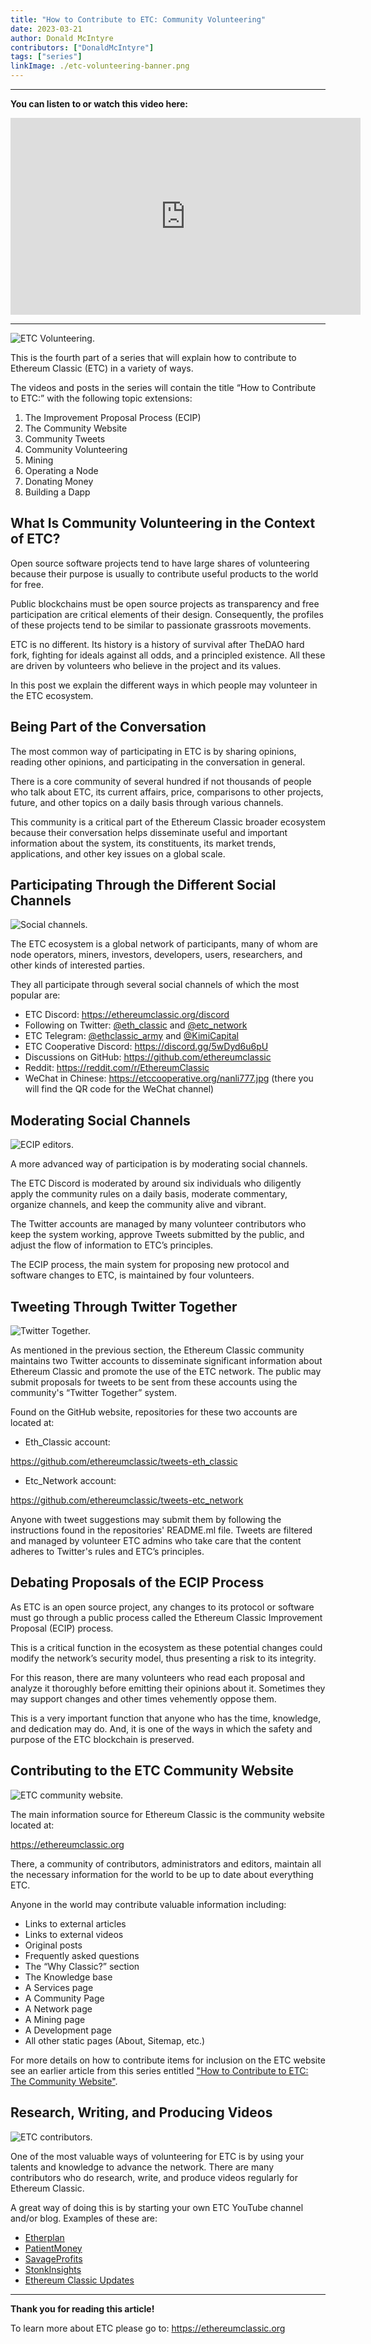 ```yaml
---
title: "How to Contribute to ETC: Community Volunteering"
date: 2023-03-21
author: Donald McIntyre
contributors: ["DonaldMcIntyre"]
tags: ["series"]
linkImage: ./etc-volunteering-banner.png
---
```


---
**You can listen to or watch this video here:**

<iframe width="560" height="315" src="https://www.youtube.com/embed/1dVSwqU6MOs" title="YouTube video player" frameborder="0" allow="accelerometer; autoplay; clipboard-write; encrypted-media; gyroscope; picture-in-picture; web-share" allowfullscreen></iframe>

---

![ETC Volunteering.](./1.png)

This is the fourth part of a series that will explain how to contribute to Ethereum Classic (ETC) in a variety of ways. 

The videos and posts in the series will contain the title “How to Contribute to ETC:” with the following topic extensions: 

1. The Improvement Proposal Process (ECIP)
2. The Community Website
3. Community Tweets
4. Community Volunteering
5. Mining
6. Operating a Node
7. Donating Money
8. Building a Dapp

## What Is Community Volunteering in the Context of ETC?

Open source software projects tend to have large shares of volunteering because their purpose is usually to contribute useful products to the world for free.

Public blockchains must be open source projects as transparency and free participation are critical elements of their design. Consequently, the profiles of these projects tend to be similar to passionate grassroots movements.

ETC is no different. Its history is a history of survival after TheDAO hard fork, fighting for ideals against all odds, and a principled existence. All these are driven by volunteers who believe in the project and its values.

In this post we explain the different ways in which people may volunteer in the ETC ecosystem.

## Being Part of the Conversation

The most common way of participating in ETC is by sharing opinions, reading other opinions, and participating in the conversation in general.

There is a core community of several hundred if not thousands of people who talk about ETC, its current affairs, price, comparisons to other projects, future, and other topics on a daily basis through various channels.

This community is a critical part of the Ethereum Classic broader ecosystem because their conversation helps disseminate useful and important information about the system, its constituents, its market trends, applications, and other key issues on a global scale.

## Participating Through the Different Social Channels

![Social channels.](./2.png)

The ETC ecosystem is a global network of participants, many of whom are node operators, miners, investors, developers, users, researchers, and other kinds of interested parties.

They all participate through several social channels of which the most popular are:

- ETC Discord: https://ethereumclassic.org/discord
- Following on Twitter: [@eth_classic](https://twitter.com/eth_classic) and [@etc_network](https://twitter.com/etc_network)
- ETC Telegram: [@ethclassic_army](https://t.me/ethclassic_army) and [@KimiCapital](https://t.me/KimiCapital)
- ETC Cooperative Discord: https://discord.gg/5wDyd6u6pU
- Discussions on GitHub: https://github.com/ethereumclassic 
- Reddit: https://reddit.com/r/EthereumClassic
- WeChat in Chinese: https://etccooperative.org/nanli777.jpg (there you will find the QR code for the WeChat channel)

## Moderating Social Channels

![ECIP editors.](./3.png)

A more advanced way of participation is by moderating social channels.

The ETC Discord is moderated by around six individuals who diligently apply the community rules on a daily basis, moderate commentary, organize channels, and keep the community alive and vibrant.

The Twitter accounts are managed by many volunteer contributors who keep the system working, approve Tweets submitted by the public, and adjust the flow of information to ETC’s principles.

The ECIP process, the main system for proposing new protocol and software changes to ETC, is maintained by four volunteers.

## Tweeting Through Twitter Together

![Twitter Together.](./4.png)

As mentioned in the previous section, the Ethereum Classic community maintains two Twitter accounts to disseminate significant information about Ethereum Classic and promote the use of the ETC network. The public may submit proposals for tweets to be sent from these accounts using the community's “Twitter Together” system.

Found on the GitHub website,  repositories for these two accounts are located at:

- Eth_Classic account: 

https://github.com/ethereumclassic/tweets-eth_classic 

- Etc_Network account: 

https://github.com/ethereumclassic/tweets-etc_network

Anyone with tweet suggestions may submit them by following the instructions found in the repositories' README.ml file. Tweets are filtered and managed by volunteer ETC admins who take care that the content adheres to Twitter's rules and ETC’s principles.

## Debating Proposals of the ECIP Process

As ETC is an open source project, any changes to its protocol or software must go through a public process called the Ethereum Classic Improvement Proposal (ECIP) process.

This is a critical function in the ecosystem as these potential changes could modify the network’s security model, thus presenting a risk to its integrity.

For this reason, there are many volunteers who read each proposal and analyze it thoroughly before emitting their opinions about it. Sometimes they may support changes and other times vehemently oppose them.

This is a very important function that anyone who has the time, knowledge, and dedication may do. And, it is one of the ways in which the safety and purpose of the ETC blockchain is preserved. 

## Contributing to the ETC Community Website

![ETC community website.](./5.png)

The main information source for Ethereum Classic is the community website located at:

https://ethereumclassic.org

There, a community of contributors, administrators and editors, maintain all the necessary information for the world to be up to date about everything ETC.

Anyone in the world may contribute valuable information including:

- Links to external articles
- Links to external videos
- Original posts
- Frequently asked questions
- The “Why Classic?” section
- The Knowledge base
- A Services page
- A Community Page
- A Network page
- A Mining page
- A Development page
- All other static pages (About, Sitemap, etc.)

For more details on how to contribute items for inclusion on the ETC website see an earlier article from this series entitled ["How to Contribute to ETC: The Community Website"](https://www.ethereumclassic.org/blog/2023-01-03-how-to-contribute-to-etc-community-website).

## Research, Writing, and Producing Videos

![ETC contributors.](./6.png)

One of the most valuable ways of volunteering for ETC is by using your talents and knowledge to advance the network. There are many contributors who do research, write, and produce videos regularly for Ethereum Classic.

A great way of doing this is by starting your own ETC YouTube channel and/or blog. Examples of these are:

- [Etherplan](https://etherplan.com)
- [PatientMoney](https://www.youtube.com/@PatientMoney)
- [SavageProfits](https://www.youtube.com/@SavageProfits)
- [StonkInsights](https://www.youtube.com/@stonkinsights)
- [Ethereum Classic Updates](https://www.youtube.com/@ETCupdates)

---

**Thank you for reading this article!**

To learn more about ETC please go to: https://ethereumclassic.org
